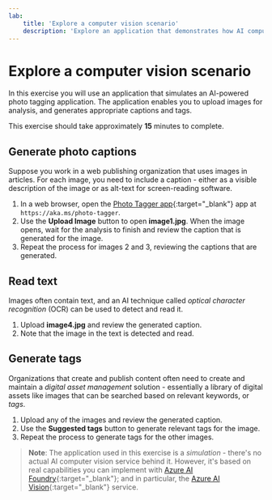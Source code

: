 ```yaml
---
lab:
    title: 'Explore a computer vision scenario'
    description: 'Explore an application that demonstrates how AI computer vision capabilities can be used to analyze images and generate captions and tags for use in publishing and digital asset management scenarios.'
---
```


# Explore a computer vision scenario

In this exercise you will use an application that simulates an AI-powered photo tagging application. The application enables you to upload images for analysis, and generates appropriate captions and tags.

This exercise should take approximately **15** minutes to complete.

## Generate photo captions

Suppose you work in a web publishing organization that uses images in articles. For each image, you need to include a caption - either as a visible description of the image or as alt-text for screen-reading software.

1. In a web browser, open the [Photo Tagger app](https://aka.ms/photo-tagger){:target="_blank"} app at `https://aka.ms/photo-tagger`.
1. Use the **Upload Image** button to open **image1.jpg**. When the image opens, wait for the analysis to finish and review the caption that is generated for the image.
1. Repeat the process for images 2 and 3, reviewing the captions that are generated.

## Read text

Images often contain text, and an AI technique called *optical character recognition* (OCR) can be used to detect and read it.

1. Upload **image4.jpg** and review the generated caption.
1. Note that the image in the text is detected and read.

## Generate tags

Organizations that create and publish content often need to create and maintain a *digital asset management* solution - essentially a library of digital assets like images that can be searched based on relevant keywords, or *tags*.

1. Upload any of the images and review the generated caption.
1. Use the **Suggested tags** button to generate relevant tags for the image.
1. Repeat the process to generate tags for the other images.

> **Note**: The application used in this exercise is a *simulation* - there's no actual AI computer vision service behind it. However, it's based on real capabilities you can implement with [Azure AI Foundry](https://azure.microsoft.com/products/ai-foundry/){:target="_blank"}; and in particular, the [Azure AI Vision](https://azure.microsoft.com/products/ai-services/ai-vision/){:target="_blank"} service.
